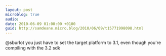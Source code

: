 ```yaml
---
layout: post
microblog: true
audio: 
date: 2010-06-09 01:00:00 +0100
guid: http://samdeane.micro.blog/2010/06/09/t15771998098.html
---
```

@sburlot you just have to set the target platform to 3.1, even though you're compiling with the 3.2 sdk

